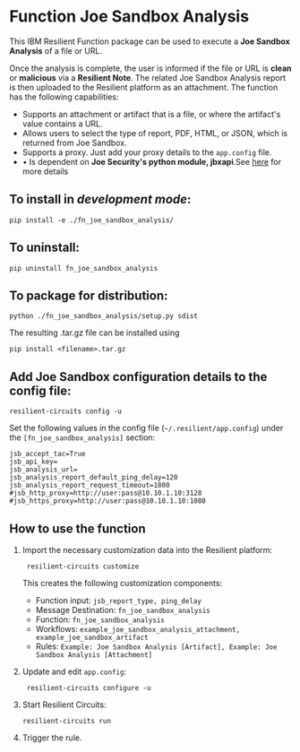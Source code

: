 # Function Joe Sandbox Analysis

This IBM Resilient Function package can be used to execute a **Joe Sandbox Analysis** of a file or URL. 

Once the analysis is complete, the user is informed if the file or URL is **clean** or **malicious** via a **Resilient Note**. The related Joe Sandbox Analysis report is then uploaded to the Resilient platform as an attachment. The function has the following capabilities:

* Supports an attachment or artifact that is a file, or where the artifact's value contains a URL.
* Allows users to select the type of report, PDF, HTML, or JSON, which is returned from Joe Sandbox.
* Supports a proxy. Just add your proxy details to the `app.config` file.
* •	Is dependent on **Joe Security's python module, jbxapi**.See [here](https://github.com/joesecurity/joesandboxcloudapi) for more details


## To install in *development mode*:

    pip install -e ./fn_joe_sandbox_analysis/

## To uninstall:

    pip uninstall fn_joe_sandbox_analysis


## To package for distribution:

    python ./fn_joe_sandbox_analysis/setup.py sdist

The resulting .tar.gz file can be installed using

    pip install <filename>.tar.gz

## Add Joe Sandbox configuration details to the config file:

    resilient-circuits config -u

Set the following values in the config file (`~/.resilient/app.config`) under the `[fn_joe_sandbox_analysis]` section:

```
jsb_accept_tac=True
jsb_api_key=
jsb_analysis_url=
jsb_analysis_report_default_ping_delay=120
jsb_analysis_report_request_timeout=1800
#jsb_http_proxy=http://user:pass@10.10.1.10:3128
#jsb_https_proxy=http://user:pass@10.10.1.10:1080
```

## How to use the function

1. Import the necessary customization data into the Resilient platform:

		resilient-circuits customize

	This creates the following customization components:
	* Function input: `jsb_report_type, ping_delay`
	* Message Destination: `fn_joe_sandbox_analysis`
	* Function: `fn_joe_sandbox_analysis`
	* Workflows: `example_joe_sandbox_analysis_attachment, example_joe_sandbox_artifact`
	* Rules: `Example: Joe Sandbox Analysis [Artifact], Example: Joe Sandbox Analysis [Attachment]`

2. Update and edit `app.config`:

		resilient-circuits configure -u

3. Start Resilient Circuits:
    ```
    resilient-circuits run
    ```

4. Trigger the rule.
